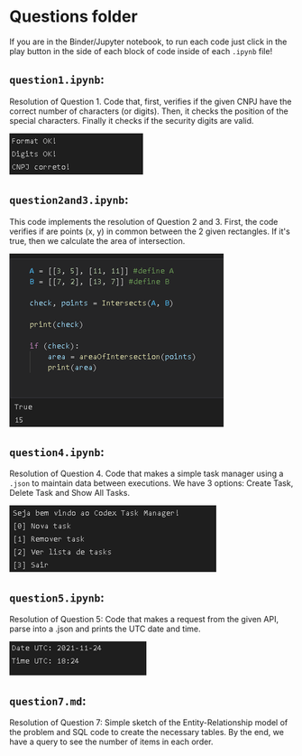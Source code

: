 # Questions folder

If you are in the Binder/Jupyter notebook, to run each code just click in the play button in the side of each block of code inside of each `.ipynb` file!

## `question1.ipynb`:

Resolution of Question 1. Code that, first, verifies if the given CNPJ have the correct number of characters (or digits). Then, it checks the position of the special characters. Finally it checks if the security digits are valid.

![.](https://github.com/Augusto07/codex-test/blob/develop/Questions/assets/q1_return.png)

## `question2and3.ipynb`:

This code implements the resolution of Question 2 and 3. First, the code verifies if are points (x, y) in common between the 2 given rectangles. If it's true, then we calculate the area of intersection.

![.](https://github.com/Augusto07/codex-test/blob/develop/Questions/assets/q2_return.png)

## `question4.ipynb`:

Resolution of Question 4. Code that makes a simple task manager using a `.json` to maintain data between executions. We have 3 options: Create Task, Delete Task and Show All Tasks.

![.](https://github.com/Augusto07/codex-test/blob/develop/Questions/assets/q4_return.png)

## `question5.ipynb`:

Resolution of Question 5: Code that makes a request from the given API, parse into a .json and prints the UTC date and time.

![.](https://github.com/Augusto07/codex-test/blob/develop/Questions/assets/q5_return.png)

## `question7.md`:

Resolution of Question 7: Simple sketch of the Entity-Relationship model of the problem and SQL code to create the necessary tables. By the end, we have a query to see the number of items in each order.

